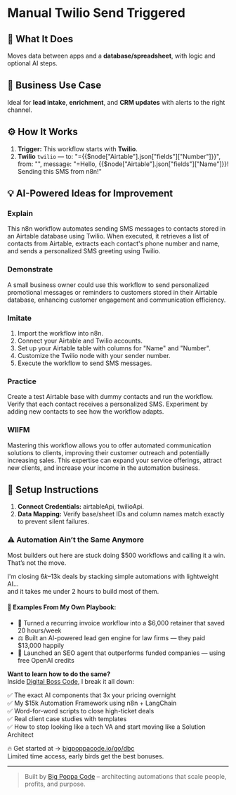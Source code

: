 # Manual Twilio Send Triggered
  ## 🚀 What It Does
  Moves data between apps and a **database/spreadsheet**, with logic and optional AI steps.
  
  ## 💼 Business Use Case
  Ideal for **lead intake**, **enrichment**, and **CRM updates** with alerts to the right channel.
  
  ## ⚙️ How It Works
  1. **Trigger:** This workflow starts with **Twilio**.
  2. **Twilio** `twilio` — to: "={{$node["Airtable"].json["fields"]["Number"]}}", from: "", message: "=Hello, {{$node["Airtable"].json["fields"]["Name"]}}!
Sending this SMS from n8n!"
  
  ## 💡 AI-Powered Ideas for Improvement
  ### Explain
This n8n workflow automates sending SMS messages to contacts stored in an Airtable database using Twilio. When executed, it retrieves a list of contacts from Airtable, extracts each contact's phone number and name, and sends a personalized SMS greeting using Twilio.

### Demonstrate
A small business owner could use this workflow to send personalized promotional messages or reminders to customers stored in their Airtable database, enhancing customer engagement and communication efficiency.

### Imitate
1. Import the workflow into n8n.
2. Connect your Airtable and Twilio accounts.
3. Set up your Airtable table with columns for "Name" and "Number".
4. Customize the Twilio node with your sender number.
5. Execute the workflow to send SMS messages.

### Practice
Create a test Airtable base with dummy contacts and run the workflow. Verify that each contact receives a personalized SMS. Experiment by adding new contacts to see how the workflow adapts.

### WIIFM
Mastering this workflow allows you to offer automated communication solutions to clients, improving their customer outreach and potentially increasing sales. This expertise can expand your service offerings, attract new clients, and increase your income in the automation business.
  
  ## 🔧 Setup Instructions
  1. **Connect Credentials:** airtableApi, twilioApi.
2. **Data Mapping:** Verify base/sheet IDs and column names match exactly to prevent silent failures.
  
### ⚠️ Automation Ain’t the Same Anymore

Most builders out here are stuck doing $500 workflows and calling it a win.  
That’s not the move.  

I'm closing $6k–$13k deals by stacking simple automations with lightweight AI...  
and it takes me under 2 hours to build most of them.

#### 🧠 Examples From My Own Playbook:
- 🔁 Turned a recurring invoice workflow into a $6,000 retainer that saved 20 hours/week  
- ⚖️ Built an AI-powered lead gen engine for law firms — they paid $13,000 happily  
- 🚀 Launched an SEO agent that outperforms funded companies — using free OpenAI credits  

**Want to learn how to do the same?**  
Inside [Digital Boss Code](https://bigpoppacode.io/go/dbc), I break it all down:

✅ The exact AI components that 3x your pricing overnight  
✅ My $15k Automation Framework using n8n + LangChain  
✅ Word-for-word scripts to close high-ticket deals  
✅ Real client case studies with templates  
✅ How to stop looking like a tech VA and start moving like a Solution Architect  

🔥 Get started at → [bigpoppacode.io/go/dbc](https://bigpoppacode.io/go/dbc)  
Limited time access, early birds get the best bonuses.

---
> Built by [Big Poppa Code](https://bigpoppacode.io) – architecting automations that scale people, profits, and purpose.
  